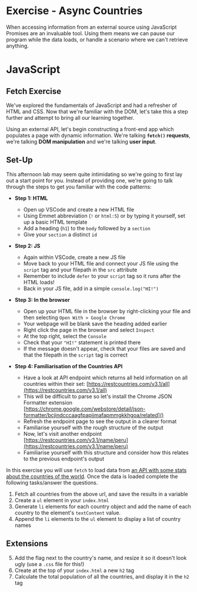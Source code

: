 # Exercise - Async Countries

When accessing information from an external source using JavaScript Promises are an invaluable tool. Using them means we can pause our program while the data loads, or handle a scenario where we can't retrieve anything.

# JavaScript

## Fetch Exercise

We've explored the fundamentals of JavaScript and had a refresher of HTML and CSS. Now that we're familiar with the DOM, let's take this a step further and attempt to bring all our learning together. 

Using an external API, let's begin constructing a front-end app which populates a page with dynamic information. We're talking **`fetch()` requests**, we're talking **DOM manipulation** and we're talking **user input**.

## Set-Up

This afternoon lab may seem quite intimidating so we're going to first lay out a start point for you. Instead of providing one, we're going to talk through the steps to get you familiar with the code patterns:

- **Step 1: HTML**
	- Open up VSCode and create a new HTML file
	- Using Emmet abbreviation (`!` or `html:5`) or by typing it yourself, set up a basic HTML template
	- Add a heading (`h1`) to the `body` followed by a `section`
	- Give your `section` a distinct `id`

- **Step 2: JS**
	- Again within VSCode, create a new JS file
	- Move back to your HTML file and connect your JS file using the `script` tag and your filepath in the `src` attribute
	- Remember to include `defer` to your `script` tag so it runs after the HTML loads!
	- Back in your JS file, add in a simple `console.log("HI!")`

- **Step 3: In the browser**	
	- Open up your HTML file in the browser by right-clicking your file and then selecting `Open With > Google Chrome`
	- Your webpage will be blank save the heading added earlier
	- Right click the page in the browser and select `Inspect`
	- At the top right, select the `Console`
	- Check that your `"HI!"` statement is printed there
	- If the message doesn't appear, check that your files are saved and that the filepath in the `script` tag is correct

- **Step 4: Familiarisation of the Countries API**
	- Have a look at API endpoint which returns all held information on all countries within their set: [https://restcountries.com/v3.1/all](https://restcountries.com/v3.1/all)
	- This will be difficult to parse so let's install the Chrome JSON Formatter extension [https://chrome.google.com/webstore/detail/json-formatter/bcjindcccaagfpapjjmafapmmgkkhgoa/related]()
	- Refresh the endpoint page to see the output in a clearer format
	- Familiarise yourself with the rough structure of the output
	- Now, let's visit another endpoint [https://restcountries.com/v3.1/name/peru](https://restcountries.com/v3.1/name/peru)
	- Familiarise yourself with this structure and consider how this relates to the previous endpoint's output


In this exercise you will use `fetch` to load data from [an API with some stats about the countries of the world](https://restcountries.com/v3.1/all). Once the data is loaded complete the following tasks/answer the questions.

1. Fetch all countries from the above url, and save the results in a variable
2. Create a `ul` element in your `index.html`
3. Generate `li` elements for each country object and add the name of each country to the element's `textContent` value.
4. Append the `li` elements to the `ul` element to display a list of country names

## Extensions

5. Add the flag next to the country's name, and resize it so it doesn't look ugly (use a `.css` file for this!)
6. Create at the top of your `index.html` a new `h2` tag
7. Calculate the total population of all the countries, and display it in the `h2` tag
